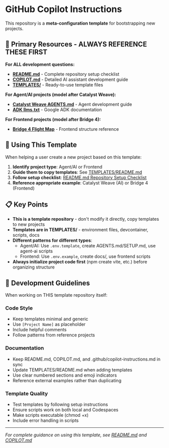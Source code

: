 # GitHub Copilot Instructions

This repository is a **meta-configuration template** for bootstrapping new projects.

## 🎯 Primary Resources - ALWAYS REFERENCE THESE FIRST

**For ALL development questions:**
- **[README.md](../README.md)** - Complete repository setup checklist
- **[COPILOT.md](../COPILOT.md)** - Detailed AI assistant development guide
- **[TEMPLATES/](../TEMPLATES/)** - Ready-to-use template files

**For Agent/AI projects (model after Catalyst Weave):**
- **[Catalyst Weave AGENTS.md](https://github.com/Gumbotron/catalyst-weave/blob/main/AGENTS.md)** - Agent development guide
- **[ADK llms.txt](https://github.com/google/adk-python/blob/main/llms.txt)** - Google ADK documentation

**For Frontend projects (model after Bridge 4):**
- **[Bridge 4 Flight Map](https://github.com/Gumbotron/bridge-4-flight-map)** - Frontend structure reference

## 🚀 Using This Template

When helping a user create a new project based on this template:

1. **Identify project type**: Agent/AI or Frontend
2. **Guide them to copy templates**: See [TEMPLATES/README.md](../TEMPLATES/README.md)
3. **Follow setup checklist**: [README.md Repository Setup Checklist](../README.md#repository-setup-checklist)
4. **Reference appropriate example**: Catalyst Weave (AI) or Bridge 4 (Frontend)

## 📋 Key Points

- **This is a template repository** - don't modify it directly, copy templates to new projects
- **Templates are in TEMPLATES/** - environment files, devcontainer, scripts, docs
- **Different patterns for different types**:
  - Agent/AI: Use `.env.template`, create AGENTS.md/SETUP.md, use agent-ai scripts
  - Frontend: Use `.env.example`, create docs/, use frontend scripts
- **Always initialize project code first** (npm create vite, etc.) before organizing structure

## 🔑 Development Guidelines

When working on THIS template repository itself:

### Code Style
- Keep templates minimal and generic
- Use `[Project Name]` as placeholder
- Include helpful comments
- Follow patterns from reference projects

### Documentation
- Keep README.md, COPILOT.md, and .github/copilot-instructions.md in sync
- Update TEMPLATES/README.md when adding templates
- Use clear numbered sections and emoji indicators
- Reference external examples rather than duplicating

### Template Quality
- Test templates by following setup instructions
- Ensure scripts work on both local and Codespaces
- Make scripts executable (chmod +x)
- Include error handling in scripts

---

*For complete guidance on using this template, see [README.md](../README.md) and [COPILOT.md](../COPILOT.md)*
